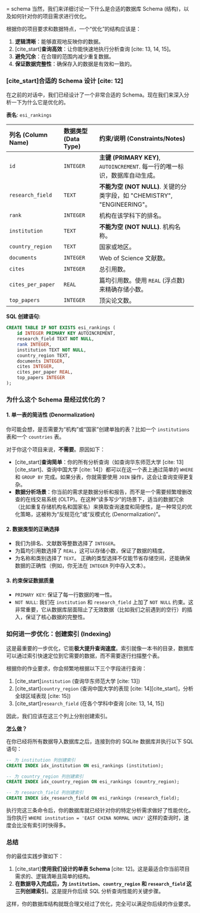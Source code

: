 = schema
当然，我们来详细讨论一下什么是合适的数据库 Schema (结构)，以及如何针对你的项目需求进行优化。

根据你的项目要求和数据特点，一个“优化”的结构应该是：

1.  **逻辑清晰**：能够直观地反映你的数据。
2.  [cite\_start]**查询高效**：让你能快速地执行分析查询 [cite: 13, 14, 15]。
3.  **避免冗余**：在合理的范围内减少重复数据。
4.  **保证数据完整性**：确保存入的数据是有效和一致的。

### [cite\_start]合适的 Schema 设计 [cite: 12]

在之前的对话中，我们已经设计了一个非常合适的 Schema。现在我们来深入分析一下为什么它是优化的。

**表名**: `esi_rankings`

| 列名 (Column Name) | 数据类型 (Data Type) | 约束/说明 (Constraints/Notes) |
| :--- | :--- | :--- |
| `id` | `INTEGER` | **主键 (PRIMARY KEY)**, `AUTOINCREMENT`. 每一行的唯一标识，数据库自动生成。 |
| `research_field` | `TEXT` | **不能为空 (NOT NULL)**. 关键的分类字段，如 "CHEMISTRY", "ENGINEERING"。 |
| `rank` | `INTEGER` | 机构在该学科下的排名。 |
| `institution` | `TEXT` | **不能为空 (NOT NULL)**. 机构名称。 |
| `country_region` | `TEXT` | 国家或地区。 |
| `documents` | `INTEGER` | Web of Science 文献数。 |
| `cites` | `INTEGER` | 总引用数。 |
| `cites_per_paper` | `REAL` | 篇均引用数。使用 `REAL` (浮点数) 来精确存储小数。 |
| `top_papers` | `INTEGER` | 顶尖论文数。 |

**SQL 创建语句:**

```sql
CREATE TABLE IF NOT EXISTS esi_rankings (
    id INTEGER PRIMARY KEY AUTOINCREMENT,
    research_field TEXT NOT NULL,
    rank INTEGER,
    institution TEXT NOT NULL,
    country_region TEXT,
    documents INTEGER,
    cites INTEGER,
    cites_per_paper REAL,
    top_papers INTEGER
);
```

### 为什么这个 Schema 是经过优化的？

#### 1\. 单一表的简洁性 (Denormalization)

你可能会想，是否需要为“机构”或“国家”创建单独的表？比如一个 `institutions` 表和一个 `countries` 表。

对于你这个项目来说，**不需要**。原因如下：

  * [cite\_start]**查询简单**：你的所有分析查询（如查询华东师范大学 [cite: 13][cite\_start]、查询中国大学 [cite: 14]）都可以在这一个表上通过简单的 `WHERE` 和 `GROUP BY` 完成。如果分表，你就需要使用 `JOIN` 操作，这会让查询变得更复杂。
  * **数据分析场景**：你当前的需求是数据分析和报告，而不是一个需要频繁增删改查的在线交易系统 (OLTP)。在这种“读多写少”的场景下，适当的数据冗余（比如重复存储机构名和国家名）来换取查询速度和简便性，是一种常见的优化策略，这被称为“反规范化”或“反模式化 (Denormalization)”。

#### 2\. 数据类型的正确选择

  * 我们为排名、文献数等整数选择了 `INTEGER`。
  * 为篇均引用数选择了 `REAL`，这可以存储小数，保证了数据的精度。
  * 为名称和类别选择了 `TEXT`。
    正确的类型选择不仅能节省存储空间，还能确保数据的正确性（例如，你无法在 `INTEGER` 列中存入文本）。

#### 3\. 约束保证数据质量

  * `PRIMARY KEY`: 保证了每一行数据的唯一性。
  * `NOT NULL`: 我们在 `institution` 和 `research_field` 上加了 `NOT NULL` 约束。这非常重要，它从数据库层面阻止了无效数据（比如我们之前遇到的空行）的插入，保证了核心数据的完整性。

### 如何进一步优化：创建索引 (Indexing)

这是最重要的一步优化，它能**极大提升查询速度**。索引就像一本书的目录，数据库可以通过索引快速定位到它需要的数据，而不需要逐行扫描整个表。

根据你的作业要求，你会频繁地根据以下三个字段进行查询：

1.  [cite\_start]`institution` (查询华东师范大学 [cite: 13])
2.  [cite\_start]`country_region` (查询中国大学的表现 [cite: 14][cite\_start]，分析全球区域表现 [cite: 15])
3.  [cite\_start]`research_field` (在各个学科中查询 [cite: 13, 14, 15])

因此，我们应该在这三个列上分别创建索引。

**怎么做？**

在你已经将所有数据导入数据库之后，连接到你的 SQLite 数据库并执行以下 SQL 语句：

```sql
-- 为 institution 列创建索引
CREATE INDEX idx_institution ON esi_rankings (institution);

-- 为 country_region 列创建索引
CREATE INDEX idx_country_region ON esi_rankings (country_region);

-- 为 research_field 列创建索引
CREATE INDEX idx_research_field ON esi_rankings (research_field);
```

执行完这三条命令后，你的数据库就已经针对你的特定分析需求做好了性能优化。当你执行 `WHERE institution = 'EAST CHINA NORMAL UNIV'` 这样的查询时，速度会比没有索引时快得多。

### 总结

你的最佳实践步骤如下：

1.  [cite\_start]**使用我们设计的单表 Schema** [cite: 12]。这是最适合你当前项目需求的、逻辑清晰且简单的结构。
2.  **在数据导入完成后，为 `institution`、`country_region` 和 `research_field` 这三列创建索引**。这是提升你后续 SQL 分析查询性能的关键步骤。

这样，你的数据库结构就既合理又经过了优化，完全可以满足你后续的作业要求。